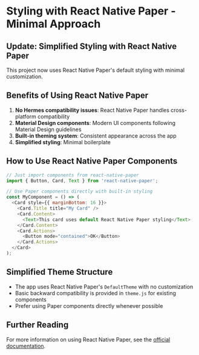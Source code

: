 # Styling with React Native Paper - Minimal Approach

## Update: Simplified Styling with React Native Paper

This project now uses React Native Paper's default styling with minimal customization.

## Benefits of Using React Native Paper

1. **No Hermes compatibility issues**: React Native Paper handles cross-platform compatibility
2. **Material Design components**: Modern UI components following Material Design guidelines
3. **Built-in theming system**: Consistent appearance across the app
4. **Simplified styling**: Minimal boilerplate

## How to Use React Native Paper Components

```javascript
// Just import components from react-native-paper
import { Button, Card, Text } from 'react-native-paper';

// Use Paper components directly with built-in styling
const MyComponent = () => (
  <Card style={{ marginBottom: 16 }}>
    <Card.Title title="My Card" />
    <Card.Content>
      <Text>This card uses default React Native Paper styling</Text>
    </Card.Content>
    <Card.Actions>
      <Button mode="contained">OK</Button>
    </Card.Actions>
  </Card>
);
```

## Simplified Theme Structure

- The app uses React Native Paper's `DefaultTheme` with no customization
- Basic backward compatibility is provided in `theme.js` for existing components
- Prefer using Paper components directly whenever possible

## Further Reading

For more information on using React Native Paper, see the [official documentation](https://callstack.github.io/react-native-paper/).

